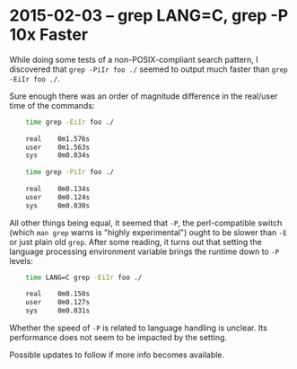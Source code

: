 # 2015-02-03 &ndash; grep LANG=C, grep -P 10x Faster

While doing some tests of a non-POSIX-compliant search pattern,
I discovered that `grep -PiIr foo ./` seemed to output much faster than `grep -EiIr foo ./`.

Sure enough there was an order of magnitude difference in the real/user time of the commands:

```bash
	time grep -EiIr foo ./
	
	real	0m1.576s
	user	0m1.563s
	sys 	0m0.034s
	
	time grep -PiIr foo ./
	
	real	0m0.134s
	user	0m0.124s
	sys 	0m0.030s
```

All other things being equal, it seemed that `-P`, the perl-compatible switch 
(which `man grep` warns is "highly experimental") ought to be slower than `-E`
or just plain old `grep`. After some reading, it turns out that setting the 
language processing environment variable brings the runtime down to `-P` levels:

```bash
	time LANG=C grep -EiIr foo ./
	
	real	0m0.150s
	user	0m0.127s
	sys 	0m0.031s
```

Whether the speed of `-P` is related to language handling is unclear.
Its performance does not seem to be impacted by the setting.

Possible updates to follow if more info becomes available.
